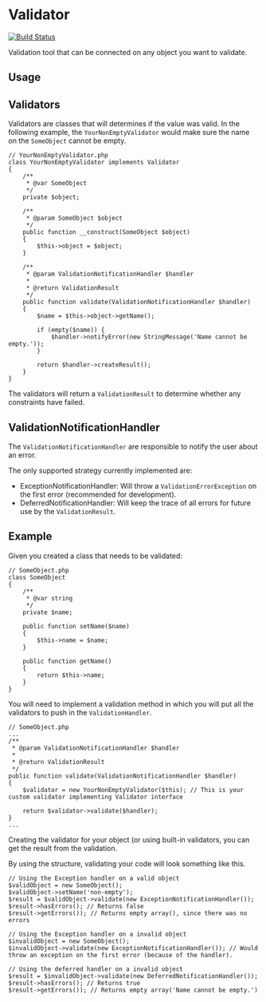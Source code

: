 Validator
=========

[![Build Status](https://travis-ci.org/yvoyer/validator.svg?branch=master)](https://travis-ci.org/yvoyer/validator)

Validation tool that can be connected on any object you want to validate.

Usage
-----

Validators
----------

Validators are classes that will determines if the value was valid.
In the following example, the `YourNonEmptyValidator` would make sure the name on the `SomeObject` cannot be empty.

    // YourNonEmptyValidator.php
    class YourNonEmptyValidator implements Validator
    {
        /**
         * @var SomeObject
         */
        private $object;

        /**
         * @param SomeObject $object
         */
        public function __construct(SomeObject $object)
        {
            $this->object = $object;
        }

        /**
         * @param ValidationNotificationHandler $handler
         *
         * @return ValidationResult
         */
        public function validate(ValidationNotificationHandler $handler)
        {
            $name = $this->object->getName();

            if (empty($name)) {
                $handler->notifyError(new StringMessage('Name cannot be empty.'));
            }

            return $handler->createResult();
        }
    }

The validators will return a `ValidationResult` to determine whether any constraints have failed.

ValidationNotificationHandler
-----------------------------

The `ValidationNotificationHandler` are responsible to notify the user about an error.

The only supported strategy currently implemented are:

* ExceptionNotificationHandler: Will throw a `ValidationErrorException` on the first error (recommended for development).
* DeferredNotificationHandler: Will keep the trace of all errors for future use by the `ValidationResult`.

Example
-------

Given you created a class that needs to be validated:

    // SomeObject.php
    class SomeObject
    {
        /**
         * @var string
         */
        private $name;

        public function setName($name)
        {
            $this->name = $name;
        }

        public function getName()
        {
            return $this->name;
        }
    }

You will need to implement a validation method in which you will put all the validators to push in the `ValidationHandler`.

    // SomeObject.php
    ...
    /**
     * @param ValidationNotificationHandler $handler
     *
     * @return ValidationResult
     */
    public function validate(ValidationNotificationHandler $handler)
    {
        $validator = new YourNonEmptyValidator($this); // This is your custom validator implementing Validator interface

        return $validator->validate($handler);
    }
    ...

Creating the validator for your object (or using built-in validators, you can get the result from the validation.

By using the structure, validating your code will look something like this.

    // Using the Exception handler on a valid object
    $validObject = new SomeObject();
    $validObject->setName('non-empty');
    $result = $validObject->validate(new ExceptionNotificationHandler());
    $result->hasErrors(); // Returns false
    $result->getErrors()); // Returns empty array(), since there was no errors

    // Using the Exception handler on a invalid object
    $invalidObject = new SomeObject();
    $invalidObject->validate(new ExceptionNotificationHandler()); // Would throw an exception on the first error (because of the handler).

    // Using the deferred handler on a invalid object
    $result = $invalidObject->validate(new DeferredNotificationHandler());
    $result->hasErrors(); // Returns true
    $result->getErrors()); // Returns empty array('Name cannot be empty.')
